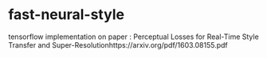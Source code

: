 # fast-neural-style
tensorflow implementation on paper : Perceptual Losses for Real-Time Style Transfer and Super-Resolutionhttps://arxiv.org/pdf/1603.08155.pdf